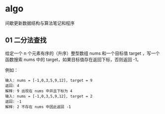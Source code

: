 # algo

间歇更新数据结构与算法笔记和程序

## 01 二分法查找

给定一个 n 个元素有序的（升序）整型数组 nums 和一个目标值 target  ，写一个函数搜索 nums 中的 target，如果目标值存在返回下标，否则返回 -1。

例如：

```
输入: nums = [-1,0,3,5,9,12], target = 9
返回: 4
解释: 9 出现在 nums 中并且下标为 4
输入: nums = [-1,0,3,5,9,12], target = 2
返回: -1
解释: 2 不存在 nums 中因此返回 -1
```